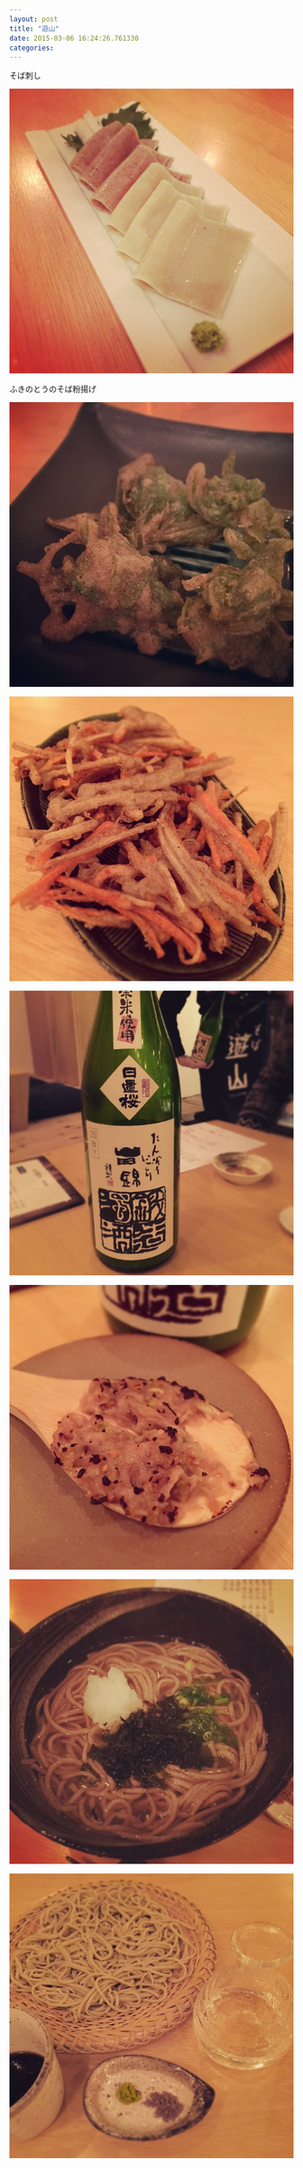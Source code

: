 ```yaml
---
layout: post
title: "遊山"
date: 2015-03-06 16:24:26.761330
categories: 
---
```


そば刺し

![そば刺し](/assets/images/201502/11005036_1033028806713187_1126127658_n.jpg)

ふきのとうのそば粉揚げ

![ふきのとうのそば粉揚げ](/assets/images/201502/11032788_420818951426012_1289741010_n.jpg)

![](/assets/images/201502/11023178_784718614936714_326809712_n.jpg)

![](/assets/images/201502/1971564_1696945370532077_1699466791_n.jpg)

![](/assets/images/201502/11008097_341350339403034_1450850166_n.jpg)

![](/assets/images/201502/11032769_707998222632180_253206694_n.jpg)

![](/assets/images/201502/11032872_703349283107846_1661948496_n.jpg)


